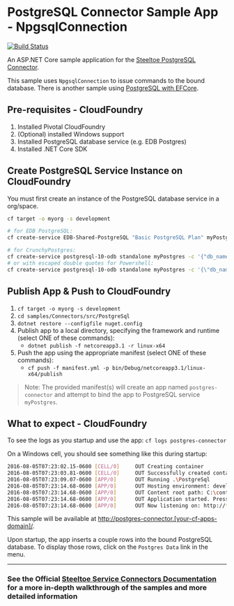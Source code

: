 ﻿# PostgreSQL Connector Sample App - NpgsqlConnection

[![Build Status](https://dev.azure.com/SteeltoeOSS/Steeltoe/_apis/build/status/Samples/SteeltoeOSS.Samples%20%5BConnectors_PostgreSql%5D?branchName=2.x)](https://dev.azure.com/SteeltoeOSS/Steeltoe/_build/latest?definitionId=21&branchName=main)

An ASP.NET Core sample application for the [Steeltoe PostgreSQL Connector](https://steeltoe.io/docs/steeltoe-connectors/#2-0-postgresql).

This sample uses `NpgsqlConnection` to issue commands to the bound database.
There is another sample using [PostgreSQL with EFCore](./PostgreEFCore).

## Pre-requisites - CloudFoundry

1. Installed Pivotal CloudFoundry
1. (Optional) installed Windows support
1. Installed PostgreSQL database service (e.g. EDB Postgres)
1. Installed .NET Core SDK

## Create PostgreSQL Service Instance on CloudFoundry

You must first create an instance of the PostgreSQL database service in a org/space.

```bash
cf target -o myorg -s development

# for EDB PostgreSQL:
cf create-service EDB-Shared-PostgreSQL "Basic PostgreSQL Plan" myPostgres

# for CrunchyPostgres:
cf create-service postgresql-10-odb standalone myPostgres -c '{"db_name":"postgresample", "db_username": "steeltoe", "owner_name":"<your name>", "owner_email":"<your email>"}'
# or with escaped double quotes for Powershell:
cf create-service postgresql-10-odb standalone myPostgres -c '{\"db_name\":\"postgresample\", \"db_username\": \"steeltoe\", \"owner_name\":\"<your name>\", \"owner_email\":\"<your email>\"}'
```

## Publish App & Push to CloudFoundry

1. `cf target -o myorg -s development`
1. `cd samples/Connectors/src/PostgreSql`
1. `dotnet restore --configfile nuget.config`
1. Publish app to a local directory, specifying the framework and runtime (select ONE of these commands):
   * `dotnet publish -f netcoreapp3.1 -r linux-x64`
1. Push the app using the appropriate manifest (select ONE of these commands):
   * `cf push -f manifest.yml -p bin/Debug/netcoreapp3.1/linux-x64/publish`

> Note: The provided manifest(s) will create an app named `postgres-connector` and attempt to bind the app to PostgreSQL service `myPostgres`.

## What to expect - CloudFoundry

To see the logs as you startup and use the app: `cf logs postgres-connector`

On a Windows cell, you should see something like this during startup:

```bash
2016-08-05T07:23:02.15-0600 [CELL/0]     OUT Creating container
2016-08-05T07:23:03.81-0600 [CELL/0]     OUT Successfully created container
2016-08-05T07:23:09.07-0600 [APP/0]      OUT Running .\PostgreSql
2016-08-05T07:23:14.68-0600 [APP/0]      OUT Hosting environment: development
2016-08-05T07:23:14.68-0600 [APP/0]      OUT Content root path: C:\containerizer\75E10B9301D2D9B4A8\user\app
2016-08-05T07:23:14.68-0600 [APP/0]      OUT Application started. Press Ctrl+C to shut down.
2016-08-05T07:23:14.68-0600 [APP/0]      OUT Now listening on: http://*:51217
```

This sample will be available at <http://postgres-connector.[your-cf-apps-domain]/>.

Upon startup, the app inserts a couple rows into the bound PostgreSQL database. To display those rows, click on the `Postgres Data` link in the menu.

---

### See the Official [Steeltoe Service Connectors Documentation](https://steeltoe.io/docs/steeltoe-connectors/#2-0-postgresql) for a more in-depth walkthrough of the samples and more detailed information
